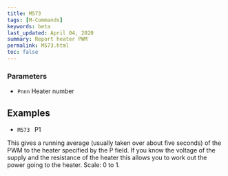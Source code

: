 ```yaml
---
title: M573
tags: [M-Commands] 
keywords: beta 
last_updated: April 04, 2020 
summary: Report heater PWM 
permalink: M573.html
toc: false 
---
```



### Parameters

* `Pnnn` Heater number

## Examples

* ` M573  ` P1

This gives a running average (usually taken over about five seconds) of the PWM to the heater specified by the P field. If you know the voltage of the supply and the resistance of the heater this allows you to work out the power going to the heater. Scale: 0 to 1.

